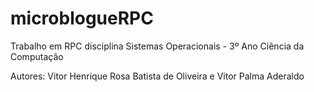 # microblogueRPC
Trabalho em RPC disciplina Sistemas Operacionais - 3º Ano Ciência da Computação

Autores: Vitor Henrique Rosa Batista de Oliveira e Vitor Palma Aderaldo
